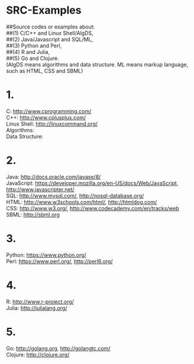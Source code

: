 # SRC-Examples
##Source codes or  examples about:                       
##(1) C/C++ and Linux Shell/AlgDS,                       
##(2) Java/Javascript and SQL/ML,                                     
##(3) Python and Perl,                                
##(4) R and Julia,                                
##(5) Go and Clojure.                                    
(AlgDS means algorithms and data structure. ML means markup language, such as HTML, CSS and SBML)
                                              
                                              
 # 1.                          
 C: http://www.cprogramming.com/                               
 C++: http://www.cplusplus.com/                                
 Linux Shell: http://linuxcommand.org/                     
 Algorithms:         
 Data Structure:
                                                            
  # 2.                                                               
  Java: http://docs.oracle.com/javase/8/                                          
  JavaScript: https://developer.mozilla.org/en-US/docs/Web/JavaScript,  http://www.javascripter.net/                  
  SQL: http://www.mysql.com/, http://nosql-database.org/                                  
  HTML: http://www.w3schools.com/html/, http://htmldog.com/                  
  CSS:  http://www.w3.org/,  http://www.codecademy.com/en/tracks/web         
  SBML: http://sbml.org                    
                                       
  # 3.                         
  Python: https://www.python.org/                      
  Perl: https://www.perl.org/,  http://perl6.org/                      
                                  
  # 4.                           
  R: http://www.r-project.org/                       
  Julia: http://julialang.org/               
                                       
  # 5.                    
  Go: http://golang.org, http://golangtc.com/                                             
  Clojure: http://clojure.org/     
                                                                                     
                                                                                                
                                                                                                
                                                                                                
  
  
 
